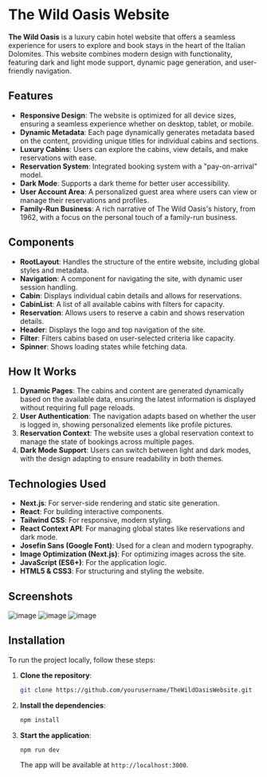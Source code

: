 # The Wild Oasis Website

**The Wild Oasis** is a luxury cabin hotel website that offers a seamless experience for users to explore and book stays in the heart of the Italian Dolomites. This website combines modern design with functionality, featuring dark and light mode support, dynamic page generation, and user-friendly navigation.

## Features

- **Responsive Design**: The website is optimized for all device sizes, ensuring a seamless experience whether on desktop, tablet, or mobile.
- **Dynamic Metadata**: Each page dynamically generates metadata based on the content, providing unique titles for individual cabins and sections.
- **Luxury Cabins**: Users can explore the cabins, view details, and make reservations with ease.
- **Reservation System**: Integrated booking system with a "pay-on-arrival" model.
- **Dark Mode**: Supports a dark theme for better user accessibility.
- **User Account Area**: A personalized guest area where users can view or manage their reservations and profiles.
- **Family-Run Business**: A rich narrative of The Wild Oasis's history, from 1962, with a focus on the personal touch of a family-run business.

## Components

- **RootLayout**: Handles the structure of the entire website, including global styles and metadata.
- **Navigation**: A component for navigating the site, with dynamic user session handling.
- **Cabin**: Displays individual cabin details and allows for reservations.
- **CabinList**: A list of all available cabins with filters for capacity.
- **Reservation**: Allows users to reserve a cabin and shows reservation details.
- **Header**: Displays the logo and top navigation of the site.
- **Filter**: Filters cabins based on user-selected criteria like capacity.
- **Spinner**: Shows loading states while fetching data.

## How It Works

1. **Dynamic Pages**: The cabins and content are generated dynamically based on the available data, ensuring the latest information is displayed without requiring full page reloads.
2. **User Authentication**: The navigation adapts based on whether the user is logged in, showing personalized elements like profile pictures.
3. **Reservation Context**: The website uses a global reservation context to manage the state of bookings across multiple pages.
4. **Dark Mode Support**: Users can switch between light and dark modes, with the design adapting to ensure readability in both themes.

## Technologies Used

- **Next.js**: For server-side rendering and static site generation.
- **React**: For building interactive components.
- **Tailwind CSS**: For responsive, modern styling.
- **React Context API**: For managing global states like reservations and dark mode.
- **Josefin Sans (Google Font)**: Used for a clean and modern typography.
- **Image Optimization (Next.js)**: For optimizing images across the site.
- **JavaScript (ES6+)**: For the application logic.
- **HTML5 & CSS3**: For structuring and styling the website.

## Screenshots

![image](https://github.com/user-attachments/assets/aec667c6-a9c5-4b81-bde1-5e9de11a5ed9)
![image](https://github.com/user-attachments/assets/9e2f9daf-48ab-46cf-bf62-d93747bb0d42)
![image](https://github.com/user-attachments/assets/8342c83e-a135-4769-83cd-f9029adc014f)


## Installation

To run the project locally, follow these steps:

1. **Clone the repository**:
   ```bash
   git clone https://github.com/yourusername/TheWildOasisWebsite.git
   ```
2. **Install the dependencies**:
   ```bash
   npm install
   ```
3. **Start the application**:
   ```bash
   npm run dev
   ```

   The app will be available at `http://localhost:3000`.
